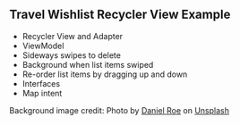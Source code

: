 ## Travel Wishlist Recycler View Example

* Recycler View and Adapter
* ViewModel
* Sideways swipes to delete
* Background when list items swiped
* Re-order list items by dragging up and down
* Interfaces
* Map intent

Background image credit: Photo by
 <a href="https://unsplash.com/@danielroe?utm_source=unsplash&utm_medium=referral&utm_content=creditCopyText">
 Daniel Roe</a> on <a href="https://unsplash.com/s/photos/travel?utm_source=unsplash&utm_medium=referral&utm_content=creditCopyText">Unsplash</a>
